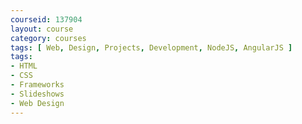 ```yaml
---
courseid: 137904
layout: course
category: courses
tags: [ Web, Design, Projects, Development, NodeJS, AngularJS ]
tags:
- HTML
- CSS
- Frameworks
- Slideshows
- Web Design
---
```

